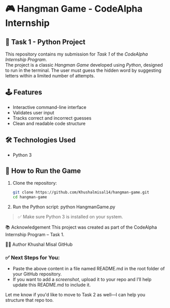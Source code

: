 # 🎮 Hangman Game - CodeAlpha Internship

## 📌 Task 1 - Python Project
This repository contains my submission for *Task 1* of the *CodeAlpha Internship Program*.  
The project is a classic *Hangman Game* developed using *Python*, designed to run in the terminal. The user must guess the hidden word by suggesting letters within a limited number of attempts.

## 🕹 Features
- Interactive command-line interface
- Validates user input
- Tracks correct and incorrect guesses
- Clean and readable code structure

## 🛠 Technologies Used
- Python 3
## 🚀 How to Run the Game

1. Clone the repository:
   ```bash
   git clone https://github.com/Khushalmisal14/hangman-game.git
   cd hangman-game

2. Run the Python script:
python HangmanGame.py
> ✅ Make sure Python 3 is installed on your system.
 
📚 Acknowledgement
This project was created as part of the CodeAlpha Internship Program – Task 1.

🧑‍💻 Author
Khushal Misal
GitHub

### ✅ Next Steps for You:
- Paste the above content in a file named README.md in the root folder of your GitHub repository.
- If you want to add a *screenshot*, upload it to your repo and I’ll help update this README.md to include it.

Let me know if you'd like to move to Task 2 as well—I can help you structure that repo too.
